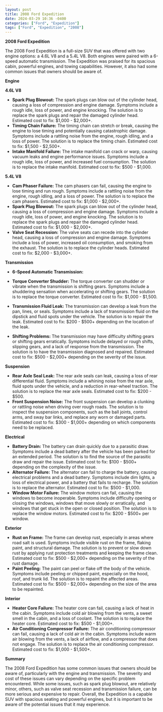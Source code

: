 ```yaml
---
layout: post
title: 2008 Ford Expedition
date: 2024-03-29 10:36 -0400
categories: ["Ford", "Expedition"]
tags: ["Ford", "Expedition", "2008"]
---
```

**2008 Ford Expedition**

The 2008 Ford Expedition is a full-size SUV that was offered with two engine options: a 4.6L V8 and a 5.4L V8. Both engines were paired with a 6-speed automatic transmission. The Expedition was praised for its spacious cabin, powerful engines, and towing capabilities. However, it also had some common issues that owners should be aware of.

**Engine**

**4.6L V8**

* **Spark Plug Blowout:** The spark plugs can blow out of the cylinder head, causing a loss of compression and engine damage. Symptoms include a rough idle, loss of power, and engine knocking. The solution is to replace the spark plugs and repair the damaged cylinder head. Estimated cost to fix: $1,000 - $2,000+.
* **Timing Chain Failure:** The timing chain can stretch or break, causing the engine to lose timing and potentially causing catastrophic damage. Symptoms include a rattling noise from the engine, rough idling, and a loss of power. The solution is to replace the timing chain. Estimated cost to fix: $1,500 - $2,500+.
* **Intake Manifold Failure:** The intake manifold can crack or warp, causing vacuum leaks and engine performance issues. Symptoms include a rough idle, loss of power, and increased fuel consumption. The solution is to replace the intake manifold. Estimated cost to fix: $500 - $1,000.

**5.4L V8**

* **Cam Phaser Failure:** The cam phasers can fail, causing the engine to lose timing and run rough. Symptoms include a rattling noise from the engine, rough idling, and a loss of power. The solution is to replace the cam phasers. Estimated cost to fix: $1,000 - $2,000+.
* **Spark Plug Blowout:** The spark plugs can blow out of the cylinder head, causing a loss of compression and engine damage. Symptoms include a rough idle, loss of power, and engine knocking. The solution is to replace the spark plugs and repair the damaged cylinder head. Estimated cost to fix: $1,000 - $2,000+.
* **Valve Seat Recession:** The valve seats can recede into the cylinder head, causing a loss of compression and engine damage. Symptoms include a loss of power, increased oil consumption, and smoking from the exhaust. The solution is to replace the cylinder heads. Estimated cost to fix: $2,000 - $3,000+.

**Transmission**

* **6-Speed Automatic Transmission:**

* **Torque Converter Shudder:** The torque converter can shudder or vibrate when the transmission is shifting gears. Symptoms include a shuddering sensation when accelerating or shifting gears. The solution is to replace the torque converter. Estimated cost to fix: $1,000 - $1,500.
* **Transmission Fluid Leak:** The transmission can develop a leak from the pan, lines, or seals. Symptoms include a lack of transmission fluid on the dipstick and fluid spots under the vehicle. The solution is to repair the leak. Estimated cost to fix: $200 - $500+ depending on the location of the leak.
* **Shifting Problems:** The transmission may have difficulty shifting gears or shifting gears erratically. Symptoms include delayed or rough shifts, slipping gears, and a lack of response from the transmission. The solution is to have the transmission diagnosed and repaired. Estimated cost to fix: $500 - $2,000+ depending on the severity of the issue.

**Suspension**

* **Rear Axle Seal Leak:** The rear axle seals can leak, causing a loss of rear differential fluid. Symptoms include a whining noise from the rear axle, fluid spots under the vehicle, and a reduction in rear-wheel traction. The solution is to replace the rear axle seals. Estimated cost to fix: $200 - $500.
* **Front Suspension Noise:** The front suspension can develop a clunking or rattling noise when driving over rough roads. The solution is to inspect the suspension components, such as the ball joints, control arms, and sway bar links, and replace any worn or damaged parts. Estimated cost to fix: $300 - $1,000+ depending on which components need to be replaced.

**Electrical**

* **Battery Drain:** The battery can drain quickly due to a parasitic draw. Symptoms include a dead battery after the vehicle has been parked for an extended period. The solution is to find the source of the parasitic draw and repair the issue. Estimated cost to fix: $100 - $500+ depending on the complexity of the issue.
* **Alternator Failure:** The alternator can fail to charge the battery, causing electrical problems and a dead battery. Symptoms include dim lights, a loss of electrical power, and a battery that fails to recharge. The solution is to replace the alternator. Estimated cost to fix: $500 - $1,000.
* **Window Motor Failure:** The window motors can fail, causing the windows to become inoperable. Symptoms include difficulty opening or closing the windows, windows that move slowly or erratically, and windows that get stuck in the open or closed position. The solution is to replace the window motors. Estimated cost to fix: $200 - $500+ per window.

**Exterior**

* **Rust on Frame:** The frame can develop rust, especially in areas where road salt is used. Symptoms include visible rust on the frame, flaking paint, and structural damage. The solution is to prevent or slow down rust by applying rust protection treatments and keeping the frame clean. Estimated cost to fix: $500 - $2,000+ depending on the severity of the rust damage.
* **Paint Peeling:** The paint can peel or flake off the body of the vehicle. Symptoms include peeling or chipped paint, especially on the hood, roof, and trunk lid. The solution is to repaint the affected areas. Estimated cost to fix: $500 - $2,000+ depending on the size of the area to be repainted.

**Interior**

* **Heater Core Failure:** The heater core can fail, causing a lack of heat in the cabin. Symptoms include cold air blowing from the vents, a sweet smell in the cabin, and a loss of coolant. The solution is to replace the heater core. Estimated cost to fix: $500 - $1,000+.
* **Air Conditioning Compressor Failure:** The air conditioning compressor can fail, causing a lack of cold air in the cabin. Symptoms include warm air blowing from the vents, a lack of airflow, and a compressor that does not engage. The solution is to replace the air conditioning compressor. Estimated cost to fix: $1,000 - $1,500+.

**Summary**

The 2008 Ford Expedition has some common issues that owners should be aware of, particularly with the engine and transmission. The severity and cost of these issues can vary depending on the specific problem encountered. While some issues, such as spark plug blowout, are relatively minor, others, such as valve seat recession and transmission failure, can be more serious and expensive to repair. Overall, the Expedition is a capable SUV with spacious seating and powerful engines, but it is important to be aware of the potential issues that it may experience.
